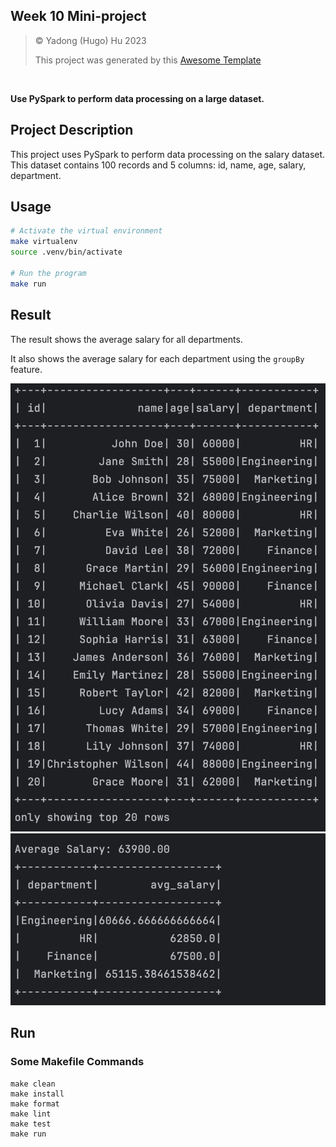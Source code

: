 ## Week 10 Mini-project

> © Yadong (Hugo) Hu 2023
> 
> This project was generated by this [Awesome Template](https://github.com/0HugoHu/IDS706-Python-Template)

<br />

**Use PySpark to perform data processing on a large dataset.**


## Project Description
This project uses PySpark to perform data processing on the salary dataset. This dataset contains 100 records and 5 columns: id, name, age, salary, department.


## Usage

```bash
# Activate the virtual environment
make virtualenv
source .venv/bin/activate

# Run the program
make run
```

## Result
The result shows the average salary for all departments.

It also shows the average salary for each department using the ```groupBy``` feature.

![](.tutorial/pic1.png)
![](.tutorial/pic2.png)




## Run

### Some Makefile Commands
```commandline
make clean
make install
make format
make lint
make test
make run
```
